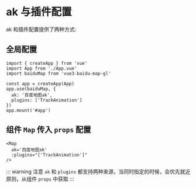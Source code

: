 # ak 与插件配置

ak 和插件配置提供了两种方式:

## 全局配置

```ts{7,8}
import { createApp } from 'vue'
import App from './App.vue'
import baiduMap from 'vue3-baidu-map-gl'

const app = createApp(App)
app.use(baiduMap, {
  ak: '百度地图ak',
  plugins: ['TrackAnimation']
})
app.mount('#app')
```

## 组件 `Map` 传入 `props` 配置

```html{2,3}
<Map
  ak='百度地图ak'
  :plugins="['TrackAnimation']"
/>
```

::: warning 注意
`ak` 和 `plugins` 都支持两种来源，当同时指定的时候，会优先就近原则，从组件 `props` 中获取
:::

